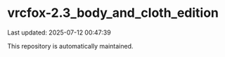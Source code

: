 # vrcfox-2.3_body_and_cloth_edition

Last updated: 2025-07-12 00:47:39

This repository is automatically maintained.
